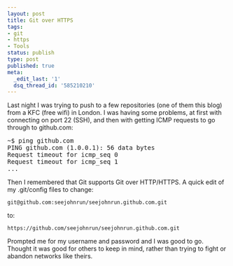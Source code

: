 ```yaml
---
layout: post
title: Git over HTTPS
tags:
- git
- https
- Tools
status: publish
type: post
published: true
meta:
  _edit_last: '1'
  dsq_thread_id: '585210210'
---
```

<p>Last night I was trying to push to a few repositories (one of them this blog) from a KFC (free wifi) in London. I was having some problems, at first with connecting on port 22 (SSH), and then with getting ICMP requests to go through to github.com:</p>
<pre>~$ ping github.com
PING github.com (1.0.0.1): 56 data bytes
Request timeout for icmp_seq 0
Request timeout for icmp_seq 1
...</pre>
<p>Then I remembered that Git supports Git over HTTP/HTTPS. A quick edit of my .git/config files to change:</p>
<pre><code>git@github.com:seejohnrun/seejohnrun.github.com.git</code></pre>
<p>to:</p>
<pre><code>https://github.com/seejohnrun/seejohnrun.github.com.git</code></pre>
<p>Prompted me for my username and password and I was good to go. Thought it was good for others to keep in mind, rather than trying to fight or abandon networks like theirs.</p>
